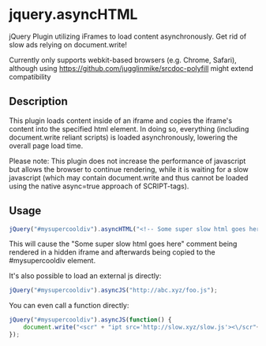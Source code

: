 jquery.asyncHTML
================

jQuery Plugin utilizing iFrames to load content asynchronously. Get rid of slow ads relying on document.write!

Currently only supports webkit-based browsers (e.g. Chrome, Safari), although using https://github.com/jugglinmike/srcdoc-polyfill might extend compatibility

Description
-----------

This plugin loads content inside of an iframe and copies the iframe's content into the specified html element. In doing so, everything (including document.write reliant scripts) is loaded asynchronously, lowering the overall page load time.

Please note: This plugin does not increase the performance of javascript but allows the browser to continue rendering, while it is waiting for a slow javascript (which may contain document.write and thus cannot be loaded using the native async=true approach of SCRIPT-tags).

Usage
-----

```javascript
jQuery("#mysupercooldiv").asyncHTML("<!-- Some super slow html goes here -->");
``` 

This will cause the "Some super slow html goes here" comment being rendered in a hidden iframe and afterwards being copied to the #mysupercooldiv element.

It's also possible to load an external js directly:

```javascript
jQuery("#mysupercooldiv").asyncJS("http://abc.xyz/foo.js");
``` 

You can even call a function directly:

```javascript
jQuery("#mysupercooldiv").asyncJS(function() {
    document.write("<scr" + "ipt src='http://slow.xyz/slow.js'><\/scr"+"ipt>");
});
``` 
